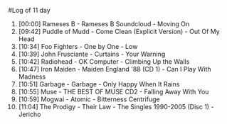 #Log of 11 day

1. [00:00] Rameses B - Rameses B Soundcloud - Moving On
1. [09:42] Puddle of Mudd - Come Clean (Explicit Version) - Out Of My Head
1. [10:34] Foo Fighters - One by One - Low
1. [10:39] John Frusciante - Curtains - Your Warning
1. [10:42] Radiohead - OK Computer - Climbing Up the Walls
1. [10:47] Iron Maiden - Maiden England '88 (CD 1) - Can I Play With Madness
1. [10:51] Garbage - Garbage - Only Happy When It Rains
1. [10:55] Muse - THE BEST OF MUSE CD2 - Falling Away With You
1. [10:59] Mogwai - Atomic - Bitterness Centrifuge
1. [11:04] The Prodigy - Their Law - The Singles 1990-2005 (Disc 1) - Jericho
